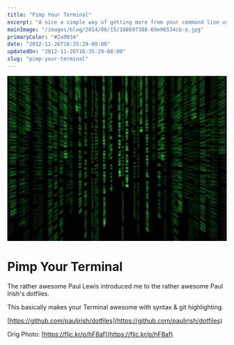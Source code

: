 ```yaml
---
title: "Pimp Your Terminal"
excerpt: "A nice a simple way of getting more from your command line using Paul Irish's dotfiles"
mainImage: "/images/blog/2014/06/15/188697388-69e96534cb-o.jpg"
primaryColor: "#2a9034"
date: "2012-11-26T16:35:29-08:00"
updatedOn: "2012-11-26T16:35:29-08:00"
slug: "pimp-your-terminal"
---
```

![Key art for blog post "Pimp Your Terminal "](/images/blog/2014/06/15/188697388-69e96534cb-o.jpg)

# Pimp Your Terminal 

The rather awesome Paul Lewis introduced me to the rather awesome Paul Irish's dotfiles. 

This basically makes your Terminal awesome with syntax & git highlighting. 

[https://github.com/paulirish/dotfiles](https://github.com/paulirish/dotfiles)

Orig Photo: [https://flic.kr/p/hF8af](https://flic.kr/p/hF8af)